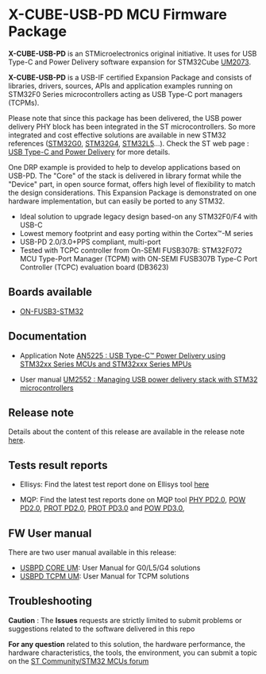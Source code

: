 # X-CUBE-USB-PD MCU Firmware Package

**X-CUBE-USB-PD** is an STMicroelectronics original initiative. It uses for USB Type-C and Power Delivery software expansion for STM32Cube [UM2073](https://www.st.com/resource/en/user_manual/dm00288897-stm32-usb-pd-power-delivery-software-expansion-for-stm32cube-stmicroelectronics.pdf).

**X-CUBE-USB-PD** is a USB-IF certified Expansion Package and consists of libraries, drivers, sources, APIs and application examples running on STM32F0 Series microcontrollers acting as USB Type-C port managers (TCPMs).

Please note that since this package has been delivered, the USB power delivery PHY block has been integrated in the ST microcontrollers.
So more integrated and cost effective solutions are available in new STM32 references ([STM32G0](https://www.st.com/en/microcontrollers-microprocessors/stm32g0-series.html), [STM32G4](https://www.st.com/en/microcontrollers-microprocessors/stm32g4-series.html), [STM32L5](https://www.st.com/en/microcontrollers-microprocessors/stm32l5-series.html)...).
Check the ST web page : [USB Type-C and Power Delivery](https://www.st.com/en/applications/connectivity/usb-type-c-and-power-delivery.html#overview) for more details.

One DRP example is provided to help to develop applications based on USB-PD.
The "Core" of the stack is delivered in library format while the "Device" part, in open source format, offers high level of flexibility to match the design considerations.
This Expansion Package is demonstrated on one hardware implementation, but can easily be ported to any STM32.
* Ideal solution to upgrade legacy design based-on any STM32F0/F4 with USB-C
* Lowest memory footprint and easy porting within the Cortex™-M series
* USB-PD 2.0/3.0+PPS compliant, multi-port
* Tested with TCPC controller from On-SEMI FUSB307B: STM32F072 MCU Type-Port Manager (TCPM) with ON-SEMI FUSB307B Type-C Port Controller (TCPC) evaluation board (DB3623)
   
## Boards available
  * [ON-FUSB3-STM32](https://www.st.com/content/st_com/en/products/evaluation-tools/product-evaluation-tools/mcu-mpu-eval-tools/stm32-mcu-mpu-eval-tools/stm32-3rd-party-evaluation-tools/on-fusb3-stm32.html)

## Documentation
 * Application Note [AN5225 : USB Type-C™ Power Delivery using STM32xx Series MCUs and STM32xxx
Series MPUs](https://www.st.com/content/ccc/resource/technical/document/application_note/group1/38/94/1d/41/0e/ba/49/21/DM00536349/files/DM00536349.pdf/jcr:content/translations/en.DM00536349.pdf)
 
 * User manual [UM2552 : Managing USB power delivery stack with STM32 microcontrollers](https://www.st.com/content/ccc/resource/technical/document/user_manual/group1/aa/15/14/5d/f5/b8/4a/fc/DM00598101/files/DM00598101.pdf/jcr:content/translations/en.DM00598101.pdf)

## Release note
Details about the content of this release are available in the release note [here](https://htmlpreview.github.io/?https://github.com/STMicroelectronics/x-cube-usb-pd/blob/master/Release_Notes.html).

## Tests result reports
* Ellisys: Find the latest test report done on Ellisys tool [here](https://htmlpreview.github.io/?https://github.com/STMicroelectronics/x-cube-usb-pd/blob/master/Documentation/TestResults/Ellisys/x-cube-usbpd-3.1.0%20-%20USB%20Compliance%20Report.html)

* MQP: Find the latest test reports done on MQP tool [PHY PD2.0](https://htmlpreview.github.io/?https://github.com/STMicroelectronics/x-cube-usb-pd/blob/master/Documentation/TestResults/MQP/MQP_EVAL_FUSB307_DRP_STM32F072RB-Nucleo_EVAL_FUSB307_DRP-iarPHY2_20_2_2020_15_49_2.htm), [POW PD2.0](https://htmlpreview.github.io/?https://github.com/STMicroelectronics/x-cube-usb-pd/blob/master/Documentation/TestResults/MQP/MQP_EVAL_FUSB307_DRP_STM32F072RB-Nucleo_EVAL_FUSB307_DRP-iarPOW2_20_2_2020_15_58_5.htm), [PROT PD2.0](https://htmlpreview.github.io/?https://github.com/STMicroelectronics/x-cube-usb-pd/blob/master/Documentation/TestResults/MQP/MQP_EVAL_FUSB307_DRP_STM32F072RB-Nucleo_EVAL_FUSB307_DRP-iarPRO2_20_2_2020_15_54_9.htm), [PROT PD3.0](https://htmlpreview.github.io/?https://github.com/STMicroelectronics/x-cube-usb-pd/blob/master/Documentation/TestResults/MQP/MQP_EVAL_FUSB307_DRP_STM32F072RB-Nucleo_EVAL_FUSB307_DRP-iarPRO3_20_2_2020_16_0_29.htm) and [POW PD3.0](https://htmlpreview.github.io/?https://github.com/STMicroelectronics/x-cube-usb-pd/blob/master/Documentation/TestResults/MQP/MQP_EVAL_FUSB307_DRP_STM32F072RB-Nucleo_EVAL_FUSB307_DRP-iarPOW3_20_2_2020_16_7_41.htm), 

## FW User manual

There are two user manual available in this release:
* [USBPD CORE UM](https://github.com/STMicroelectronics/x-cube-usb-pd/blob/master/Documentation/USBPD_CORE_RELEASE_User_Manual.chm): User Manual for G0/L5/G4 solutions
* [USBPD TCPM UM](https://github.com/STMicroelectronics/x-cube-usb-pd/blob/master/Documentation/USBPD_CORE_TCPM_RELEASE_User_Manual.chm): User Manual for TCPM solutions

## Troubleshooting

**Caution** : The **Issues** requests are strictly limited to submit problems or suggestions related to the software delivered in this repo 

**For any question** related to this solution, the hardware performance, the hardware characteristics, the tools, the environment, you can submit a topic on the [ST Community/STM32 MCUs forum](https://community.st.com/s/group/0F90X000000AXsASAW/stm32-mcus)
